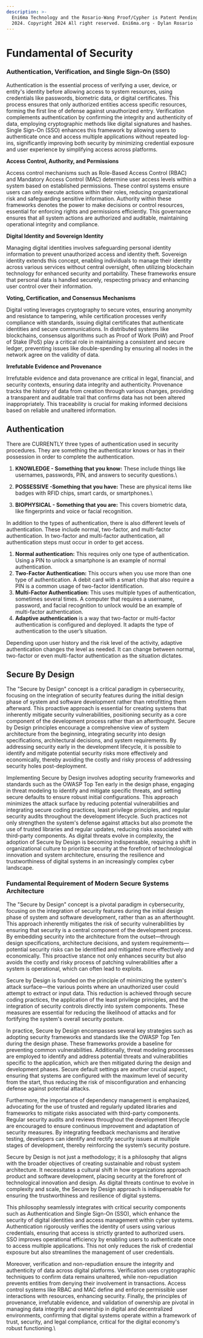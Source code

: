 ```yaml
---
description: >-
  Eni6ma Technology and the Rosario-Wang Proof/Cypher is Patent Pending. USPTO
  2024. Copyright 2024 All right reserved. Eni6ma.org - Dylan Rosario
---
```


# Fundamental of Security

### **Authentication, Verification, and Single Sign-On (SSO)** &#x20;

Authentication is the essential process of verifying a user, device, or entity's identity before allowing access to system resources, using credentials like passwords, biometric data, or digital certificates. This process ensures that only authorized entities access specific resources, forming the first line of defense against unauthorized entry. Verification complements authentication by confirming the integrity and authenticity of data, employing cryptographic methods like digital signatures and hashes. Single Sign-On (SSO) enhances this framework by allowing users to authenticate once and access multiple applications without repeated log-ins, significantly improving both security by minimizing credential exposure and user experience by simplifying access across platforms.

**Access Control, Authority, and Permissions** &#x20;

Access control mechanisms such as Role-Based Access Control (RBAC) and Mandatory Access Control (MAC) determine user access levels within a system based on established permissions. These control systems ensure users can only execute actions within their roles, reducing organizational risk and safeguarding sensitive information. Authority within these frameworks denotes the power to make decisions or control resources, essential for enforcing rights and permissions efficiently. This governance ensures that all system actions are authorized and auditable, maintaining operational integrity and compliance.

**Digital Identity and Sovereign Identity** &#x20;

Managing digital identities involves safeguarding personal identity information to prevent unauthorized access and identity theft. Sovereign identity extends this concept, enabling individuals to manage their identity across various services without central oversight, often utilizing blockchain technology for enhanced security and portability. These frameworks ensure that personal data is handled securely, respecting privacy and enhancing user control over their information.

**Voting, Certification, and Consensus Mechanisms** &#x20;

Digital voting leverages cryptography to secure votes, ensuring anonymity and resistance to tampering, while certification processes verify compliance with standards, issuing digital certificates that authenticate identities and secure communications. In distributed systems like blockchains, consensus algorithms such as Proof of Work (PoW) and Proof of Stake (PoS) play a critical role in maintaining a consistent and secure ledger, preventing issues like double-spending by ensuring all nodes in the network agree on the validity of data.

**Irrefutable Evidence and Provenance** &#x20;

Irrefutable evidence and data provenance are critical in legal, financial, and security contexts, ensuring data integrity and authenticity. Provenance tracks the history of data from creation through various changes, providing a transparent and auditable trail that confirms data has not been altered inappropriately. This traceability is crucial for making informed decisions based on reliable and unaltered information.

## Authentication

There are CURRENTLY three types of authentication used in security procedures. They are something the authenticator knows or has in their possession in order to complete the authentication.

1. **KNOWLEDGE - Something that you know:** These include things like usernames, passwords, PIN, and answers to security questions.\

2. **POSSESSIVE -Something that you have:** These are physical items like badges with RFID chips, smart cards, or smartphones.\

3. **BIOPHYSICAL - Something that you are:** This covers biometric data, like fingerprints and voice or facial recognition.

In addition to the types of authentication, there is also different levels of authentication. These include normal, two-factor, and multi-factor authentication. In two-factor and multi-factor authentication, all authentication steps must occur in order to get access.

1. **Normal authentication:** This requires only one type of authentication. Using a PIN to unlock a smartphone is an example of normal authentication.
2. **Two-Factor Authentication:** This occurs when you use more than one type of authentication. A debit card with a smart chip that also require a PIN is a common usage of two-factor identification.
3. **Multi-Factor Authentication:** This uses multiple types of authentication, sometimes several times. A computer that requires a username, password, and facial recognition to unlock would be an example of multi-factor authentication.
4. **Adaptive authentication** is a way that two-factor or multi-factor authentication is configured and deployed. It adapts the type of authentication to the user’s situation.

Depending upon user history and the risk level of the activity, adaptive authentication changes the level as needed. It can change between normal, two-factor or even multi-factor authentication as the situation dictates.

## Secure By Design

The "Secure by Design" concept is a critical paradigm in cybersecurity, focusing on the integration of security features during the initial design phase of system and software development rather than retrofitting them afterward. This proactive approach is essential for creating systems that inherently mitigate security vulnerabilities, positioning security as a core component of the development process rather than an afterthought. Secure by Design principles encourage a comprehensive view of system architecture from the beginning, integrating security into design specifications, architectural decisions, and system requirements. By addressing security early in the development lifecycle, it is possible to identify and mitigate potential security risks more effectively and economically, thereby avoiding the costly and risky process of addressing security holes post-deployment.

Implementing Secure by Design involves adopting security frameworks and standards such as the OWASP Top Ten early in the design phase, engaging in threat modeling to identify and mitigate specific threats, and setting secure defaults to ensure robust initial configurations. This approach minimizes the attack surface by reducing potential vulnerabilities and integrating secure coding practices, least privilege principles, and regular security audits throughout the development lifecycle. Such practices not only strengthen the system's defense against attacks but also promote the use of trusted libraries and regular updates, reducing risks associated with third-party components. As digital threats evolve in complexity, the adoption of Secure by Design is becoming indispensable, requiring a shift in organizational culture to prioritize security at the forefront of technological innovation and system architecture, ensuring the resilience and trustworthiness of digital systems in an increasingly complex cyber landscape.

### Fundamental Requirement of Modern Secure Systems Architecture

The "Secure by Design" concept is a pivotal paradigm in cybersecurity, focusing on the integration of security features during the initial design phase of system and software development, rather than as an afterthought. This approach inherently mitigates the risk of security vulnerabilities by ensuring that security is a central component of the development process. By embedding security into the architecture from the outset—through design specifications, architecture decisions, and system requirements—potential security risks can be identified and mitigated more effectively and economically. This proactive stance not only enhances security but also avoids the costly and risky process of patching vulnerabilities after a system is operational, which can often lead to exploits.

Secure by Design is founded on the principle of minimizing the system's attack surface—the various points where an unauthorized user could attempt to extract or input data. This reduction is achieved through secure coding practices, the application of the least privilege principles, and the integration of security controls directly into system components. These measures are essential for reducing the likelihood of attacks and for fortifying the system's overall security posture.

In practice, Secure by Design encompasses several key strategies such as adopting security frameworks and standards like the OWASP Top Ten during the design phase. These frameworks provide a baseline for preventing common vulnerabilities. Additionally, threat modeling processes are employed to identify and address potential threats and vulnerabilities specific to the application, which are then mitigated during the design and development phases. Secure default settings are another crucial aspect, ensuring that systems are configured with the maximum level of security from the start, thus reducing the risk of misconfiguration and enhancing defense against potential attacks.

Furthermore, the importance of dependency management is emphasized, advocating for the use of trusted and regularly updated libraries and frameworks to mitigate risks associated with third-party components. Regular security audits and reviews throughout the development lifecycle are encouraged to ensure continuous improvement and adaptation of security measures. By integrating feedback mechanisms and iterative testing, developers can identify and rectify security issues at multiple stages of development, thereby reinforcing the system’s security posture.

Secure by Design is not just a methodology; it is a philosophy that aligns with the broader objectives of creating sustainable and robust system architecture. It necessitates a cultural shift in how organizations approach product and software development, placing security at the forefront of technological innovation and design. As digital threats continue to evolve in complexity and scale, the Secure by Design approach is indispensable for ensuring the trustworthiness and resilience of digital systems.

This philosophy seamlessly integrates with critical security components such as Authentication and Single Sign-On (SSO), which enhance the security of digital identities and access management within cyber systems. Authentication rigorously verifies the identity of users using various credentials, ensuring that access is strictly granted to authorized users. SSO improves operational efficiency by enabling users to authenticate once to access multiple applications. This not only reduces the risk of credential exposure but also streamlines the management of user credentials.

Moreover, verification and non-repudiation ensure the integrity and authenticity of data across digital platforms. Verification uses cryptographic techniques to confirm data remains unaltered, while non-repudiation prevents entities from denying their involvement in transactions. Access control systems like RBAC and MAC define and enforce permissible user interactions with resources, enhancing security. Finally, the principles of provenance, irrefutable evidence, and validation of ownership are pivotal in managing data integrity and ownership in digital and decentralized environments, confirming that digital systems operate within a framework of trust, security, and legal compliance, critical for the digital economy's robust functioning.\
